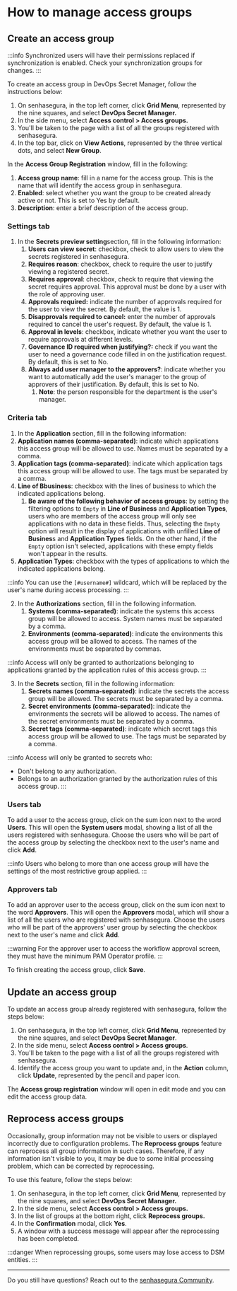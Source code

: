 # How to manage access groups

## Create an access group

:::info
Synchronized users will have their permissions replaced if synchronization is enabled. Check your synchronization groups for changes.
:::

To create an access group in DevOps Secret Manager, follow the instructions below:

1. On senhasegura, in the top left corner, click **Grid Menu**, represented by the nine squares, and select **DevOps Secret Manager.**
2. In the side menu, select **Access control > Access groups.**
3. You'll be taken to the page with a list of all the groups registered with senhasegura.
4. In the top bar, click on **View Actions**, represented by the three vertical dots, and select **New Group**.

In the **Access Group Registration** window, fill in the following:

1. **Access group name**: fill in a name for the access group. This is the name that will identify the access group in senhasegura.
2. **Enabled**: select whether you want the group to be created already active or not. This is set to Yes by default.
3. **Description**: enter a brief description of the access group.

### Settings tab

1. In the **Secrets preview setting**section, fill in the following information:
   1. **Users can view secret**: checkbox, check to allow users to view the secrets registered in senhasegura.
   2. **Requires reason**: checkbox, check to require the user to justify viewing a registered secret.
   3. **Requires approval**: checkbox, check to require that viewing the secret requires approval. This approval must be done by a user with the role of approving user.
   4. **Approvals required:** indicate the number of approvals required for the user to view the secret. By default, the value is 1.
   5. **Disapprovals required to cancel:** enter the number of approvals required to cancel the user's request. By default, the value is 1.
   6. **Approval in levels**: checkbox, indicate whether you want the user to require approvals at different levels.
   7. **Governance ID required when justifying?:** check if you want the user to need a governance code filled in on the justification request. By default, this is set to No.
   8. **Always add user manager to the approvers?**: indicate whether you want to automatically add the user's manager to the group of approvers of their justification. By default, this is set to No.
      1. **Note**: the person responsible for the department is the user's manager.

### Criteria tab

1. In the **Application** section, fill in the following information:
2. **Application names (comma-separated)**: indicate which applications this access group will be allowed to use. Names must be separated by a comma.
3. **Application tags (comma-separated)**: indicate which application tags this access group will be allowed to use. The tags must be separated by a comma.
4. **Line of Bbusiness**: checkbox with the lines of business to which the indicated applications belong.
   1. **Be aware of the following behavior of access groups**: by setting the filtering options to `Empty` in **Line of Business** and **Application Types**, users who are members of the access group will only see applications with no data in these fields. Thus, selecting the `Empty` option will result in the display of applications with unfilled **Line of Busines**s and **Application Types** fields. On the other hand, if the `Empty` option isn't selected, applications with these empty fields won't appear in the results.
5. **Application Types**: checkbox with the types of applications to which the indicated applications belong.

:::info
You can use the `[#username#]` wildcard, which will be replaced by the user's name during access processing.
:::

2. In the **Authorizations** section, fill in the following information.
   1. **Systems (comma-separated)**: indicate the systems this access group will be allowed to access. System names must be separated by a comma.
   2. **Environments (comma-separated)**: indicate the environments this access group will be allowed to access. The names of the environments must be separated by commas.

:::info
Access will only be granted to authorizations belonging to applications granted by the application rules of this access group.
:::

3. In the **Secrets** section, fill in the following information:
   1. **Secrets names (comma-separated)**: indicate the secrets the access group will be allowed. The secrets must be separated by a comma.
   2. **Secret environments (comma-separated)**: indicate the environments the secrets will be allowed to access. The names of the secret environments must be separated by a comma.
   3. **Secret tags** **(comma-separated)**: indicate which secret tags this access group will be allowed to use. The tags must be separated by a comma.

:::info
Access will only be granted to secrets who:
* Don't belong to any authorization.
* Belongs to an authorization granted by the authorization rules of this access group.
:::

### Users tab

To add a user to the access group, click on the sum icon next to the word **Users**. This will open the **System users** modal, showing a list of all the users registered with senhasegura. Choose the users who will be part of the access group by selecting the checkbox next to the user's name and click **Add**.

:::info
Users who belong to more than one access group will have the settings of the most restrictive group applied.
:::

### Approvers tab

To add an approver user to the access group, click on the sum icon next to the word **Approvers**. This will open the **Approvers** modal, which will show a list of all the users who are registered with senhasegura. Choose the users who will be part of the approvers' user group by selecting the checkbox next to the user's name and click **Add**.

:::warning
For the approver user to access the workflow approval screen, they must have the minimum PAM Operator profile.
:::

To finish creating the access group, click **Save**.

## Update an access group

To update an access group already registered with senhasegura, follow the steps below:

1. On senhasegura, in the top left corner, click **Grid Menu**, represented by the nine squares, and select **DevOps Secret Manager**.
2. In the side menu, select **Access control > Access groups**.
3. You'll be taken to the page with a list of all the groups registered with senhasegura.
4. Identify the access group you want to update and, in the **Action** column, click **Update**, represented by the pencil and paper icon.

The **Access group registration** window will open in edit mode and you can edit the access group data.

## Reprocess access groups

Occasionally, group information may not be visible to users or displayed incorrectly due to configuration problems. The **Reprocess groups** feature can reprocess all group information in such cases. Therefore, if any information isn't visible to you, it may be due to some initial processing problem, which can be corrected by reprocessing.

To use this feature, follow the steps below:

1. On senhasegura, in the top left corner, click **Grid Menu**, represented by the nine squares, and select **DevOps Secret Manager.**
2. In the side menu, select **Access control > Access groups.**
3. In the list of groups at the bottom right, click **Reprocess groups.**
4. In the **Confirmation** modal, click **Yes**.
5. A window with a success message will appear after the reprocessing has been completed.

:::danger
When reprocessing groups, some users may lose access to DSM entities.
:::

---

Do you still have questions? Reach out to the [senhasegura Community](https://community.senhasegura.io/).